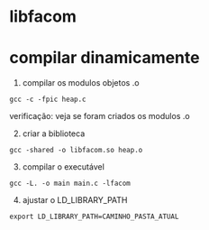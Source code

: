 # libfacom


# compilar dinamicamente

1. compilar os modulos objetos .o
```
gcc -c -fpic heap.c
```
verificação: veja se foram criados os modulos .o

2. criar a biblioteca
```
gcc -shared -o libfacom.so heap.o
```

3. compilar o executável
```
gcc -L. -o main main.c -lfacom 
```
4. ajustar o LD_LIBRARY_PATH
```
export LD_LIBRARY_PATH=CAMINHO_PASTA_ATUAL
```
